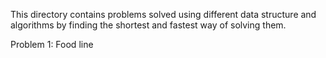 This directory contains problems solved using different data structure and algorithms by finding the shortest and fastest way of solving them.

Problem 1: Food line
